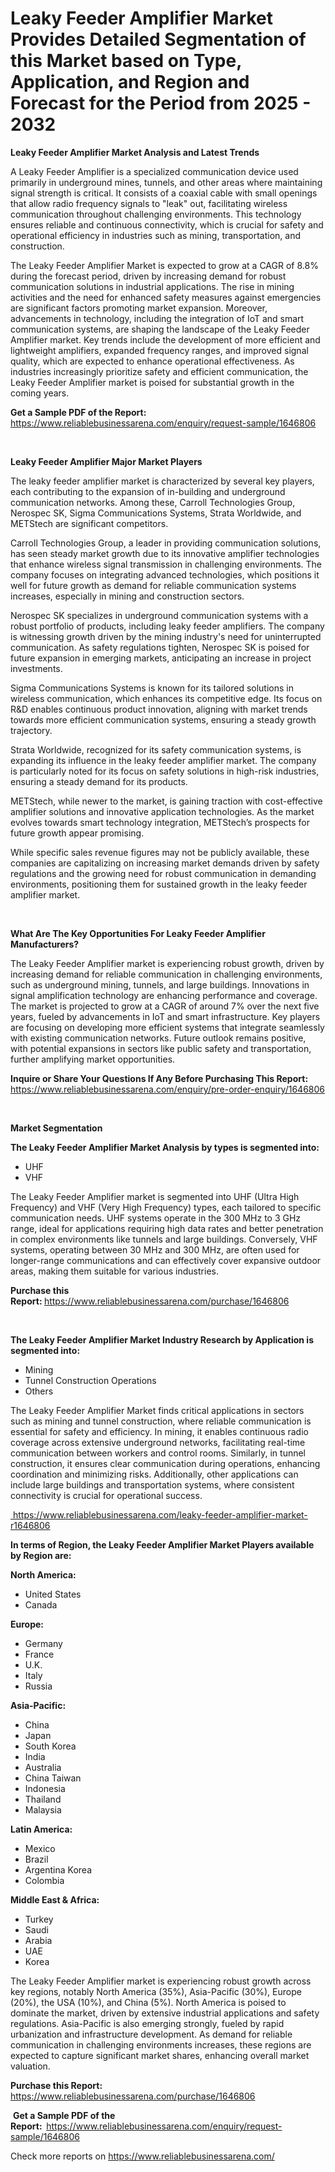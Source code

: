 <p><h1>Leaky Feeder Amplifier Market Provides Detailed Segmentation of this Market based on Type, Application, and Region and Forecast for the Period from 2025 - 2032</h1></p><p><strong>Leaky Feeder Amplifier Market Analysis and Latest Trends</strong></p>
<p><p>A Leaky Feeder Amplifier is a specialized communication device used primarily in underground mines, tunnels, and other areas where maintaining signal strength is critical. It consists of a coaxial cable with small openings that allow radio frequency signals to "leak" out, facilitating wireless communication throughout challenging environments. This technology ensures reliable and continuous connectivity, which is crucial for safety and operational efficiency in industries such as mining, transportation, and construction.</p><p>The Leaky Feeder Amplifier Market is expected to grow at a CAGR of 8.8% during the forecast period, driven by increasing demand for robust communication solutions in industrial applications. The rise in mining activities and the need for enhanced safety measures against emergencies are significant factors promoting market expansion. Moreover, advancements in technology, including the integration of IoT and smart communication systems, are shaping the landscape of the Leaky Feeder Amplifier market. Key trends include the development of more efficient and lightweight amplifiers, expanded frequency ranges, and improved signal quality, which are expected to enhance operational effectiveness. As industries increasingly prioritize safety and efficient communication, the Leaky Feeder Amplifier market is poised for substantial growth in the coming years.</p></p>
<p><strong>Get a Sample PDF of the Report:&nbsp;</strong> <a href="https://www.reliablebusinessarena.com/enquiry/request-sample/1646806?utm_campaign=1909&utm_medium=2&utm_source=Github&utm_content=ia&utm_term=14022025&utm_id=leaky-feeder-amplifier">https://www.reliablebusinessarena.com/enquiry/request-sample/1646806</a></p>
<p>&nbsp;</p>
<p><strong>Leaky Feeder Amplifier Major Market Players</strong></p>
<p><p>The leaky feeder amplifier market is characterized by several key players, each contributing to the expansion of in-building and underground communication networks. Among these, Carroll Technologies Group, Nerospec SK, Sigma Communications Systems, Strata Worldwide, and METStech are significant competitors.</p><p>Carroll Technologies Group, a leader in providing communication solutions, has seen steady market growth due to its innovative amplifier technologies that enhance wireless signal transmission in challenging environments. The company focuses on integrating advanced technologies, which positions it well for future growth as demand for reliable communication systems increases, especially in mining and construction sectors.</p><p>Nerospec SK specializes in underground communication systems with a robust portfolio of products, including leaky feeder amplifiers. The company is witnessing growth driven by the mining industry's need for uninterrupted communication. As safety regulations tighten, Nerospec SK is poised for future expansion in emerging markets, anticipating an increase in project investments.</p><p>Sigma Communications Systems is known for its tailored solutions in wireless communication, which enhances its competitive edge. Its focus on R&D enables continuous product innovation, aligning with market trends towards more efficient communication systems, ensuring a steady growth trajectory.</p><p>Strata Worldwide, recognized for its safety communication systems, is expanding its influence in the leaky feeder amplifier market. The company is particularly noted for its focus on safety solutions in high-risk industries, ensuring a steady demand for its products.</p><p>METStech, while newer to the market, is gaining traction with cost-effective amplifier solutions and innovative application technologies. As the market evolves towards smart technology integration, METStech’s prospects for future growth appear promising.</p><p>While specific sales revenue figures may not be publicly available, these companies are capitalizing on increasing market demands driven by safety regulations and the growing need for robust communication in demanding environments, positioning them for sustained growth in the leaky feeder amplifier market.</p></p>
<p>&nbsp;</p>
<p><strong>What Are The Key Opportunities For Leaky Feeder Amplifier Manufacturers?</strong></p>
<p><p>The Leaky Feeder Amplifier market is experiencing robust growth, driven by increasing demand for reliable communication in challenging environments, such as underground mining, tunnels, and large buildings. Innovations in signal amplification technology are enhancing performance and coverage. The market is projected to grow at a CAGR of around 7% over the next five years, fueled by advancements in IoT and smart infrastructure. Key players are focusing on developing more efficient systems that integrate seamlessly with existing communication networks. Future outlook remains positive, with potential expansions in sectors like public safety and transportation, further amplifying market opportunities.</p></p>
<p><strong>Inquire or Share Your Questions If Any Before Purchasing This Report:</strong> <a href="https://www.reliablebusinessarena.com/enquiry/pre-order-enquiry/1646806?utm_campaign=1909&utm_medium=2&utm_source=Github&utm_content=ia&utm_term=14022025&utm_id=leaky-feeder-amplifier">https://www.reliablebusinessarena.com/enquiry/pre-order-enquiry/1646806</a></p>
<p>&nbsp;</p>
<p><strong>Market Segmentation</strong></p>
<p><strong>The Leaky Feeder Amplifier Market Analysis by types is segmented into:</strong></p>
<p><ul><li>UHF</li><li>VHF</li></ul></p>
<p><p>The Leaky Feeder Amplifier market is segmented into UHF (Ultra High Frequency) and VHF (Very High Frequency) types, each tailored to specific communication needs. UHF systems operate in the 300 MHz to 3 GHz range, ideal for applications requiring high data rates and better penetration in complex environments like tunnels and large buildings. Conversely, VHF systems, operating between 30 MHz and 300 MHz, are often used for longer-range communications and can effectively cover expansive outdoor areas, making them suitable for various industries.</p></p>
<p><strong>Purchase this Report:&nbsp;</strong><a href="https://www.reliablebusinessarena.com/purchase/1646806?utm_campaign=1909&utm_medium=2&utm_source=Github&utm_content=ia&utm_term=14022025&utm_id=leaky-feeder-amplifier">https://www.reliablebusinessarena.com/purchase/1646806</a></p>
<p>&nbsp;</p>
<p><strong>The Leaky Feeder Amplifier Market Industry Research by Application is segmented into:</strong></p>
<p><ul><li>Mining</li><li>Tunnel Construction Operations</li><li>Others</li></ul></p>
<p><p>The Leaky Feeder Amplifier Market finds critical applications in sectors such as mining and tunnel construction, where reliable communication is essential for safety and efficiency. In mining, it enables continuous radio coverage across extensive underground networks, facilitating real-time communication between workers and control rooms. Similarly, in tunnel construction, it ensures clear communication during operations, enhancing coordination and minimizing risks. Additionally, other applications can include large buildings and transportation systems, where consistent connectivity is crucial for operational success.</p></p>
<p><a href="https://www.reliablebusinessarena.com/leaky-feeder-amplifier-market-r1646806?utm_campaign=1909&utm_medium=2&utm_source=Github&utm_content=ia&utm_term=14022025&utm_id=leaky-feeder-amplifier">&nbsp;https://www.reliablebusinessarena.com/leaky-feeder-amplifier-market-r1646806</a></p>
<p><strong>In terms of Region, the Leaky Feeder Amplifier Market Players available by Region are:</strong></p>
<p>
    <p> <strong> North America: </strong>
        <ul>
            <li>United States</li>
            <li>Canada</li>
        </ul>
        </p> 
    <p> <strong> Europe: </strong>
        <ul>
            <li>Germany</li>
            <li>France</li>
            <li>U.K.</li>
            <li>Italy</li>
            <li>Russia</li>
        </ul>
        </p> 
    <p> <strong> Asia-Pacific: </strong>
        <ul>
            <li>China</li>
            <li>Japan</li>
            <li>South Korea</li>
            <li>India</li>
            <li>Australia</li>
            <li>China Taiwan</li>
            <li>Indonesia</li>
            <li>Thailand</li>
            <li>Malaysia</li>
        </ul>
        </p> 
    <p> <strong> Latin America: </strong>
        <ul>
            <li>Mexico</li>
            <li>Brazil</li>
            <li>Argentina Korea</li>
            <li>Colombia</li>
        </ul>
        </p> 
    <p> <strong> Middle East & Africa: </strong>
        <ul>
            <li>Turkey</li>
            <li>Saudi</li>
            <li>Arabia</li>
            <li>UAE</li>
            <li>Korea</li>
        </ul>
    </p>
    </p>
<p><p>The Leaky Feeder Amplifier market is experiencing robust growth across key regions, notably North America (35%), Asia-Pacific (30%), Europe (20%), the USA (10%), and China (5%). North America is poised to dominate the market, driven by extensive industrial applications and safety regulations. Asia-Pacific is also emerging strongly, fueled by rapid urbanization and infrastructure development. As demand for reliable communication in challenging environments increases, these regions are expected to capture significant market shares, enhancing overall market valuation.</p></p>
<p><strong>Purchase this Report: </strong><a href="https://www.reliablebusinessarena.com/purchase/1646806?utm_campaign=1909&utm_medium=2&utm_source=Github&utm_content=ia&utm_term=14022025&utm_id=leaky-feeder-amplifier">https://www.reliablebusinessarena.com/purchase/1646806</a></p>
<p>&nbsp;<strong>Get a Sample PDF of the Report:&nbsp;&nbsp;</strong><a href="https://www.reliablebusinessarena.com/enquiry/request-sample/1646806?utm_campaign=1909&utm_medium=2&utm_source=Github&utm_content=ia&utm_term=14022025&utm_id=leaky-feeder-amplifier">https://www.reliablebusinessarena.com/enquiry/request-sample/1646806</a></p>
<p><strong></strong></p>
<p>Check more reports on <a href="https://www.reliablebusinessarena.com/?utm_campaign=1909&utm_medium=2&utm_source=Github&utm_content=ia&utm_term=14022025&utm_id=leaky-feeder-amplifier">https://www.reliablebusinessarena.com/</a></p>